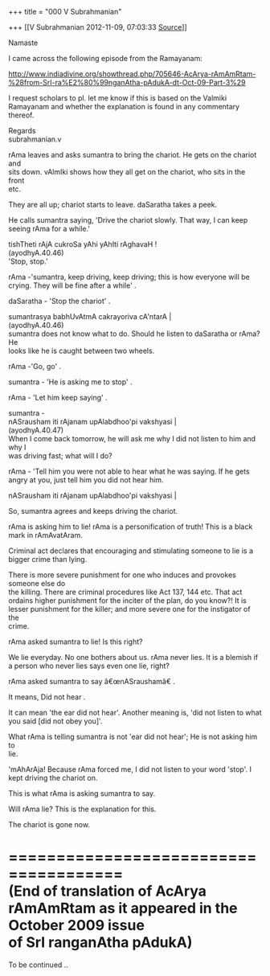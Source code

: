 +++
title = "000 V Subrahmanian"

+++
[[V Subrahmanian	2012-11-09, 07:03:33 [Source](https://groups.google.com/g/bvparishat/c/n-dT-NfGIk4)]]



Namaste  
  
I came across the following episode from the Ramayanam:  
  
<http://www.indiadivine.org/showthread.php/705646-AcArya-rAmAmRtam-%28from-SrI-ra%E2%80%99nganAtha-pAdukA-dt-Oct-09-Part-3%29>  
  
I request scholars to pl. let me know if this is based on the Valmiki Ramayanam and whether the explanation is found in any commentary thereof.  
  
Regards  
subrahmanian.v  
  
rAma leaves and asks sumantra to bring the chariot. He gets on the chariot and  
sits down. vAlmIki shows how they all get on the chariot, who sits in the front  
etc.  
  
They are all up; chariot starts to leave. daSaratha takes a peek.  
  
He calls sumantra saying, 'Drive the chariot slowly. That way, I can keep  
seeing rAma for a while.'  
  
tishTheti rAjA cukroSa yAhi yAhIti rAghavaH !  
(ayodhyA.40.46)  
'Stop, stop.'  
  
rAma -'sumantra, keep driving, keep driving; this is how everyone will be  
crying. They will be fine after a while' .  
  
daSaratha - 'Stop the chariot' .  
  
sumantrasya babhUvAtmA cakrayoriva cA'ntarA \|  
(ayodhyA.40.46)  
sumantra does not know what to do. Should he listen to daSaratha or rAma? He  
looks like he is caught between two wheels.  
  
rAma -'Go, go' .  
  
sumantra - 'He is asking me to stop' .  
  
rAma - 'Let him keep saying' .  
  
sumantra -  
nASrausham iti rAjanam upAlabdhoo'pi vakshyasi \|  
(ayodhyA.40.47)  
When I come back tomorrow, he will ask me why I did not listen to him and why I  
was driving fast; what will I do?  
  
rAma - 'Tell him you were not able to hear what he was saying. If he gets  
angry at you, just tell him you did not hear him.  
  
nASrausham iti rAjanam upAlabdhoo'pi vakshyasi \|  
  
So, sumantra agrees and keeps driving the chariot.  
  
rAma is asking him to lie! rAma is a personification of truth! This is a black  
mark in rAmAvatAram.  
  
Criminal act declares that encouraging and stimulating someone to lie is a  
bigger crime than lying.  
  
There is more severe punishment for one who induces and provokes someone else do  
the killing. There are criminal procedures like Act 137, 144 etc. That act  
ordains higher punishment for the inciter of the plan, do you know?! It is  
lesser punishment for the killer; and more severe one for the instigator of the  
crime.  
  
rAma asked sumantra to lie! Is this right?  
  
We lie everyday. No one bothers about us. rAma never lies. It is a blemish if  
a person who never lies says even one lie, right?  
  
rAma asked sumantra to say â€œnASraushamâ€ .  
  
It means, Did not hear .  
  
It can mean 'the ear did not hear'. Another meaning is, 'did not listen to what  
you said \[did not obey you\]'.  
  
What rAma is telling sumantra is not 'ear did not hear'; He is not asking him to  
lie.  
  
'mAhArAja! Because rAma forced me, I did not listen to your word 'stop'. I  
kept driving the chariot on.  
  
This is what rAma is asking sumantra to say.  
  
Will rAma lie? This is the explanation for this.  
  
The chariot is gone now.  
  
======================================  
(End of translation of AcArya rAmAmRtam as it appeared in the October 2009 issue  
of SrI ranganAtha pAdukA)  
===========  
To be continued ..  

